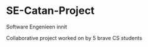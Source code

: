 # SE-Catan-Project
Software Engenieen innit

Collaborative project worked on by 5 brave CS students
